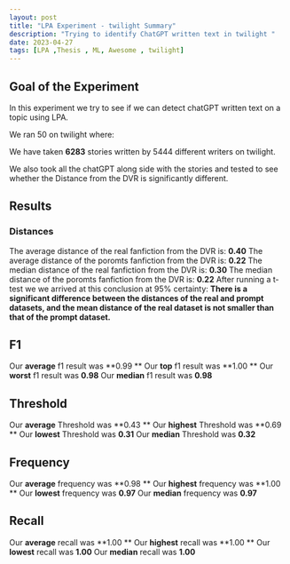```yaml
---
layout: post
title: "LPA Experiment - twilight Summary"
description: "Trying to identify ChatGPT written text in twilight "
date: 2023-04-27
tags: [LPA ,Thesis , ML, Awesome , twilight]
---
```

<!--more-->
## Goal of the Experiment
In this experiment we try to see if we can detect chatGPT written text on a topic using LPA.

We ran 50 on twilight where:

We have taken **6283** stories written by 5444 different writers on twilight.

We also took all the chatGPT along side with the stories and tested to see whether the Distance from the DVR is significantly different.

## Results

### Distances
The average distance of the real fanfiction from the DVR is: **0.40**
The average distance of the poromts fanfiction from the DVR is: **0.22**
The median distance of the real fanfiction from the DVR is: **0.30**
The median distance of the poromts fanfiction from the DVR is: **0.22**
After running a t-test we we arrived at this conclusion at 95% certainty:
**There is a significant difference between the distances of the real and prompt datasets, and the mean distance of the real dataset is not smaller than that of the prompt dataset.**

## F1
Our **average** f1 result was **0.99 **
Our **top** f1 result was **1.00 **
Our **worst** f1 result was **0.98**
Our **median** f1 result was **0.98**

## Threshold
Our **average** Threshold was **0.43 **
Our **highest** Threshold was **0.69 **
Our **lowest** Threshold was **0.31**
Our **median** Threshold was **0.32**

## Frequency
Our **average** frequency was **0.98 **
Our **highest** frequency was **1.00 **
Our **lowest** frequency was **0.97**
Our **median** frequency was **0.97**

## Recall
Our **average** recall was **1.00 **
Our **highest** recall was **1.00 **
Our **lowest** recall was **1.00**
Our **median** recall was **1.00**

